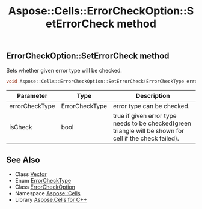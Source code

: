 ﻿---
title: Aspose::Cells::ErrorCheckOption::SetErrorCheck method
linktitle: SetErrorCheck
second_title: Aspose.Cells for C++ API Reference
description: 'Aspose::Cells::ErrorCheckOption::SetErrorCheck method. Sets whether given error type will be checked in C++.'
type: docs
weight: 700
url: /cpp/aspose.cells/errorcheckoption/seterrorcheck/
---
## ErrorCheckOption::SetErrorCheck method


Sets whether given error type will be checked.

```cpp
void Aspose::Cells::ErrorCheckOption::SetErrorCheck(ErrorCheckType errorCheckType, bool isCheck)
```


| Parameter | Type | Description |
| --- | --- | --- |
| errorCheckType | ErrorCheckType | error type can be checked. |
| isCheck | bool | true if given error type needs to be checked(green triangle will be shown for cell if the check failed). |

## See Also

* Class [Vector](../../vector/)
* Enum [ErrorCheckType](../../errorchecktype/)
* Class [ErrorCheckOption](../)
* Namespace [Aspose::Cells](../../)
* Library [Aspose.Cells for C++](../../../)
